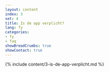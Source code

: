 ```yaml
---
layout: content
index: 3
set: 4
title: Is de app verplicht?
lang: fy
categories:
- fy
- faq
showBreadCrumbs: true
showContact: true
---
```

{% include content/3-is-de-app-verplicht.md %}
